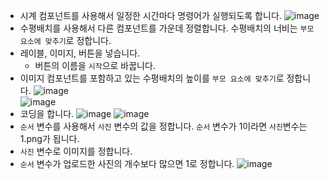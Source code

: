 * 시계 컴포넌트를 사용해서 일정한 시간마다 명령어가 실행되도록 합니다.
![image](https://github.com/itple-sw/appinventer/assets/76088532/44d3705f-2cd4-431a-92f3-724b137aa985)
* 수평배치를 사용해서 다른 컴포넌트를 가운데 정렬합니다. 수평배치의 너비는 ```부모 요소에 맞추기```로 정합니다.
* 레이블, 이미지, 버튼을 넣습니다.
  * 버튼의 이름을 ```시작```으로 바꿉니다.
* 이미지 컴포넌트를 포함하고 있는 수평배치의 높이를 ```부모 요소에 맞추기```로 정합니다. 
![image](https://github.com/itple-sw/appinventer/assets/76088532/65e88464-801b-42d3-a160-c3ec0e35de3c)   
![image](https://github.com/itple-sw/appinventer/assets/76088532/801f960b-8b38-4e7f-8fc3-3acdcc91c035)
* 코딩을 합니다.
![image](https://github.com/itple-sw/appinventer/assets/76088532/f7ef8968-9e29-4dc8-85c4-077c176645df)
![image](https://github.com/itple-sw/appinventer/assets/76088532/0dee2953-8591-40e2-893d-dfc648db8bcb)
* ```순서``` 변수를 사용해서 ```사진``` 변수의 값을 정합니다. ```순서``` 변수가 1이라면 ```사진```변수는 1.png가 됩니다.
* ```사진``` 변수로 이미지를 정합니다.  
* ```순서``` 변수가 업로드한 사진의 개수보다 많으면 1로 정합니다.
![image](https://github.com/itple-sw/appinventer/assets/76088532/be8d445f-973d-453a-9913-2d2c30cebb03)





